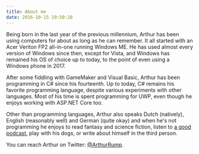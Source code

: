 ```yaml
---
title: About me
date: 2016-10-15 19:50:28
---
```


Being born in the last year of the previous millennium, Arthur has been using computers for about as long as he can remember. It all started with an Acer Veriton FP2 all-in-one running Windows ME. He has used almost every version of Windows since then, except for Vista, and Windows has remained his OS of choice up to today, to the point of even using a Windows phone in 2017.

After some fiddling with GameMaker and Visual Basic, Arthur has been programming in C# since his fourteenth. Up to today, C# remains his favorite programming language, despite various experiments with other languages. Most of his time is spent programming for UWP, even though he enjoys working with ASP.NET Core too.

Other than programming languages, Arthur also speaks Dutch (natively), English (reasonably well) and German (quite okay) and when he's not programming he enjoys to read fantasy and science fiction, listen to [a good podcast](/2017/07/10/my-favorite-podcasts), play with his dogs, or write about himself in the third person.

You can reach Arthur on Twitter: [@ArthurRump](https://twitter.com/ArthurRump).